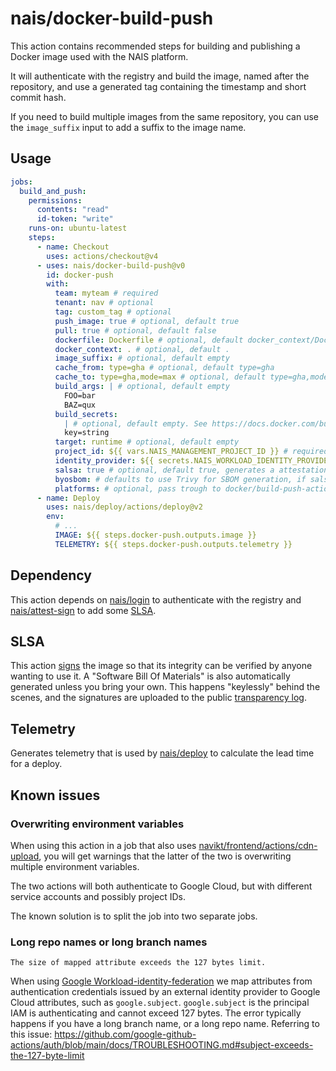 # nais/docker-build-push

This action contains recommended steps for building and publishing a Docker image used with the NAIS platform.

It will authenticate with the registry and build the image, named after the repository, and use a generated tag containing the timestamp and short commit hash.

If you need to build multiple images from the same repository, you can use the `image_suffix` input to add a suffix to the image name.

## Usage

```yaml
jobs:
  build_and_push:
    permissions:
      contents: "read"
      id-token: "write"
    runs-on: ubuntu-latest
    steps:
      - name: Checkout
        uses: actions/checkout@v4
      - uses: nais/docker-build-push@v0
        id: docker-push
        with:
          team: myteam # required
          tenant: nav # optional
          tag: custom_tag # optional
          push_image: true # optional, default true
          pull: true # optional, default false
          dockerfile: Dockerfile # optional, default docker_context/Dockerfile
          docker_context: . # optional, default .
          image_suffix: # optional, default empty
          cache_from: type=gha # optional, default type=gha
          cache_to: type=gha,mode=max # optional, default type=gha,mode=max
          build_args: | # optional, default empty
            FOO=bar
            BAZ=qux
          build_secrets:
            | # optional, default empty. See https://docs.docker.com/build/ci/github-actions/secrets/
            key=string
          target: runtime # optional, default empty
          project_id: ${{ vars.NAIS_MANAGEMENT_PROJECT_ID }} # required, but is defined as an organization variable
          identity_provider: ${{ secrets.NAIS_WORKLOAD_IDENTITY_PROVIDER }} # required, but is defined as an organization secret
          salsa: true # optional, default true, generates a attestation for the image
          byosbom: # defaults to use Trivy for SBOM generation, if salsa is true, but can be overwritten sending in a path to a  pre-generated SBOM
          platforms: # optional, pass trough to docker/build-push-action. See https://github.com/docker/build-push-action#usage. Requires setup-qemu-action, https://github.com/docker/setup-qemu-action#usage
      - name: Deploy
        uses: nais/deploy/actions/deploy@v2
        env:
          # ...
          IMAGE: ${{ steps.docker-push.outputs.image }}
          TELEMETRY: ${{ steps.docker-push.outputs.telemetry }}
```

## Dependency

This action depends on [nais/login](https://github.com/nais/login) to authenticate with the registry and [nais/attest-sign](https://github.com/nais/attest-sign) to add some [SLSA](https://slsa.dev/).

## SLSA

This action [signs](https://doc.nais.io/security/salsa/salsa/?h=slsa#what-is-slsa) the image so that its integrity can be verified by anyone wanting to use it. A "Software Bill Of Materials" is also automatically generated unless you bring your own. This happens "keylessly" behind the scenes, and the signatures are uploaded to the public [transparency log](https://search.sigstore.dev/).

## Telemetry

Generates telemetry that is used by [nais/deploy](https://github.com/nais/deploy) to calculate the lead time for a deploy.

## Known issues

### Overwriting environment variables

When using this action in a job that also uses [navikt/frontend/actions/cdn-upload](https://github.com/navikt/frontend/tree/main/actions/cdn-upload/v1), you will get warnings that the latter of the two is overwriting multiple environment variables.

The two actions will both authenticate to Google Cloud, but with different service accounts and possibly project IDs.

The known solution is to split the job into two separate jobs.

### Long repo names or long branch names

`The size of mapped attribute exceeds the 127 bytes limit.`

When using [Google Workload-identity-federation](https://cloud.google.com/iam/docs/workload-identity-federation) we map attributes from authentication credentials issued by an external identity provider to Google Cloud attributes, such as `google.subject`.
`google.subject` is the principal IAM is authenticating and cannot exceed 127 bytes.
The error typically happens if you have a long branch name, or a long repo name.
Referring to this issue: https://github.com/google-github-actions/auth/blob/main/docs/TROUBLESHOOTING.md#subject-exceeds-the-127-byte-limit
